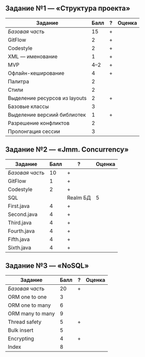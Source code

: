 ## Задание №1 — «Структура проекта»  

Задание                        |Балл | ? |Оценка
-------------------------------|-----|---|------
*Базовая часть*                |15   | + |
GitFlow                        |2    | + |
Codestyle                      |2    | + |
XML — именование               |1    | + |
MVP                            |4–2  | + |
Офлайн-кеширование             |4    | + |
Палитра                        |2    |   |
Стили                          |2    |   |
Выделение ресурсов из layouts  |2    | + |
Базовые классы                 |3    |   |
Выделение версиий библиотек    |1    | + |
Разрешение конфликтов          |2    |   |
Пролонгация сессии             |3    |   |

## Задание №2 — «Jmm. Concurrency»  

Задание                        |Балл | ? |Оценка
-------------------------------|-----|---|------
*Базовая часть*                |10   | + |
GitFlow                        |1    | + |
Codestyle                      |2    | + |
SQL || Realm БД                |5    | + |
First.java                     |4    | + |
Second.java                    |4    | + |
Third.java                     |4    | + |
Fourth.java                    |4    | + |
Fifth.java                     |4    | + |
Sixth.java                     |4    | + |

## Задание №3 — «NoSQL»  
Задание                        |Балл | ? |Оценка
-------------------------------|-----|---|------
*Базовая часть*                |20   | + |
ORM one to one                 |3    |   |
ORM one to many                |6    |   |
ORM many to many               |9    |   |
Thread safety                  |5    | + |
Bulk insert                    |5    |   |
Encrypting                     |4    | + |
Index                          |8    |   |
